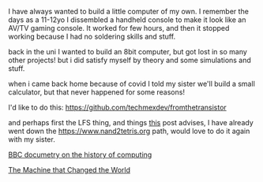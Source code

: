 I have always wanted to build a little computer of my own. I remember the days as a 11-12yo I dissembled a handheld console to make it look like an AV/TV gaming console. It worked for few hours, and then it stopped working because I had no soldering skills and stuff.

back in the uni I wanted to build an 8bit computer, but got lost in so many other projects! but i did satisfy myself by theory and some simulations and stuff.

when i came back home because of covid I told my sister we'll build a small calculator, but that never happened for some reasons!

I'd like to do this: 
https://github.com/techmexdev/fromthetransistor

and perhaps first the LFS thing, and things [this](https://www.reddit.com/r/AskComputerScience/comments/jugfsf/from_the_transistor_to_the_web_browser_george/) post advises, I have already went down the https://www.nand2tetris.org path, would love to do it again with my sister.

[BBC documetry on the history of computing](https://www.youtube.com/playlist?list=PL1331A4548513EA81) 

[The Machine that Changed the World](https://www.youtube.com/playlist?list=PLiSiLzxjp5v4C14U-1AX8YbIUXLrcQnQk) 
